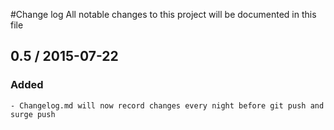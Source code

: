#Change log
All notable changes to this project will be documented in this file

## 0.5 / 2015-07-22
### Added
	- Changelog.md will now record changes every night before git push and surge push

